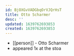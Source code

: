 ```yaml
---
id: BjOXGvVADGbqOrVJQrHsT
title: Otto Scharmer
desc: ''
updated: 1639762693853
created: 1639762693853
---
```



- [[person]] - Otto Scharmer
- appeared 1x at the stoa

